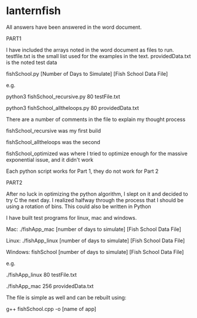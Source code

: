 # lanternfish

All answers have been answered in the word document.

PART1

I have included the arrays noted in the word document as files to run.
testfile.txt is the small list used for the examples in the text.
providedData.txt is the noted test data

fishSchool.py [Number of Days to Simulate] [Fish School Data File]

e.g.

python3 fishSchool_recursive.py 80 testFile.txt

python3 fishSchool_alltheloops.py 80 providedData.txt

There are a number of comments in the file to explain my thought process

fishSchool_recursive was my first build

fishSchool_alltheloops was the second

fishSchool_optimized was where I tried to optimize enough for the massive exponential issue, and it didn't work

Each python script works for Part 1, they do not work for Part 2

PART2

After no luck in optimizing the python algorithm, I slept on it and decided to try C the next day. I realized halfway through the process that I should be using a rotation of bins. This could also be written in Python

I have built test programs for linux, mac and windows.  

Mac: ./fishApp_mac [number of days to simulate] [Fish School Data File]

Linux: ./fishApp_linux [number of days to simulate] [Fish School Data File]

Windows: fishSchool [number of days to simulate] [Fish School Data File]

e.g.

./fishApp_linux 80 testFile.txt

./fishApp_mac 256 providedData.txt

The file is simple as well and can be rebuilt using:

 g++ fishSchool.cpp -o [name of app]
